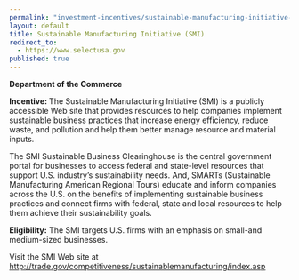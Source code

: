 ```yaml
---
permalink: "investment-incentives/sustainable-manufacturing-initiative-smi.html"
layout: default
title: Sustainable Manufacturing Initiative (SMI)
redirect_to:
  - https://www.selectusa.gov
published: true
---
```


<P><STRONG>Department of the Commerce</strong></p>
<P><STRONG>Incentive: </strong>The Sustainable Manufacturing Initiative (SMI) is a publicly accessible Web site that provides resources to help companies implement sustainable business practices that increase energy efficiency, reduce waste, and pollution and help them better manage resource and material inputs.</p>
<P>The SMI Sustainable Business Clearinghouse is the central government portal for businesses to access federal and state-level resources that support U.S. industry’s sustainability needs. And, SMARTs (Sustainable Manufacturing American Regional Tours) educate and inform companies across the U.S. on the benefits of implementing sustainable business practices and connect firms with federal, state and local resources to help them achieve their sustainability goals.</p>
<P><STRONG>Eligibility:</strong> The SMI targets U.S. firms with an emphasis on small-and medium-sized businesses. </p>
<P>Visit the SMI Web site at <A href="http://trade.gov/competitiveness/sustainablemanufacturing/index.asp">http://trade.gov/competitiveness/sustainablemanufacturing/index.asp</a></p> 